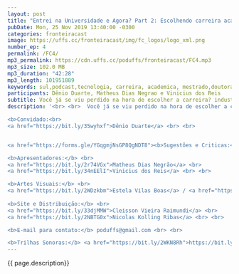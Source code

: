 ```yaml
---
layout: post
title: "Entrei na Universidade e Agora? Part 2: Escolhendo carreira academica"
pubDate: Mon, 25 Nov 2019 13:40:00 -0300
categories: fronteiracast
image: https://uffs.cc/fronteiracast/img/fc_logos/logo_xml.png
number_ep: 4
permalink: /FC4/ 
mp3_permalink: https://cdn.uffs.cc/poduffs/fronteiracast/FC4.mp3
mp3_size: 102.0 MB
mp3_duration: "42:28"
mp3_length: 101951889 
keywords: sul,podcast,tecnologia, carreira, academica, mestrado,doutorado,especialização,capes,sensu,latu,stricto
participants: Dênio Duarte, Matheus Dias Negrao e Vinicius dos Reis
subtitle: Você já se viu perdido na hora de escolher a carreira? industria ou carreira academica? Hoje recebemos o professor Dênio Duarte para continuar a nossa conversa sobre o tema.
description: '<br> <br>  Você já se viu perdido na hora de escolher a carreira? industria ou carreira academica? Hoje recebemos o professor Dênio Duarte para continuar a nossa conversa sobre o tema. Ele é professor de computação da UFFS e nos conta no episódio como seguir a carreira academica, quais são as possibilidades oferecidas hoje no Brasil, como funciona os artigos científicos, publicações, as diferenças das pós graduações e muito mais.<br> <br>

<b>Convidado:<br>
<a href="https://bit.ly/35wyhxf">Dênio Duarte</a> <br> <br>


<a href="https://forms.gle/YGqgmjNsGP8QgNDT8"><b>Sugestões e Criticas:</b></a> <br> <br>

<b>Apresentadores:</b> <br>
<a href="https://bit.ly/2r74VGx">Matheus Dias Negrão</a> <br>
<a href="https://bit.ly/34nEElI">Vinicius dos Reis</a> <br> <br>

<b>Artes Visuais:</b> <br>
<a href="https://bit.ly/2WDzkbm">Estela Vilas Boas</a> / <a href="https://bit.ly/2NK7aaK">Instagram</a> <br> <br> 
 
<b>Site e Distribuição:</b> <br>
<a href="https://bit.ly/33djMMW">Cleisson Vieira Raimundi</a> <br>
<a href="https://bit.ly/2NBTG0x">Nicolas Kolling Ribas</a> <br> <br>

<b>E-mail para contato:</b> poduffs@gmail.com <br> <br>

<b>Trilhas Sonoras:</b> <a href="https://bit.ly/2WKN8Rh">https://bit.ly/2WKN8Rh</a> e <a href="https://bit.ly/36BUyer">https://bit.ly/36BUyer</a> '
---
```


{{ page.description}}
